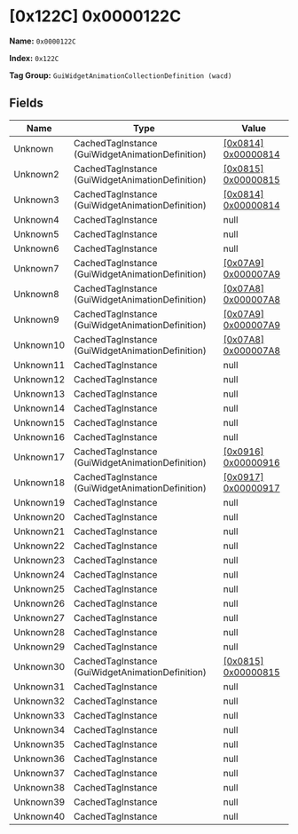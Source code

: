 # [0x122C] 0x0000122C

**Name:** ```0x0000122C```

**Index:** ```0x122C```

**Tag Group:** ```GuiWidgetAnimationCollectionDefinition (wacd)```

## Fields

Name	| Type	| Value
---	|---	|---	|
Unknown	|CachedTagInstance (GuiWidgetAnimationDefinition)	|[[0x0814] 0x00000814](../GuiWidgetAnimationDefinition/0814.md)
Unknown2	|CachedTagInstance (GuiWidgetAnimationDefinition)	|[[0x0815] 0x00000815](../GuiWidgetAnimationDefinition/0815.md)
Unknown3	|CachedTagInstance (GuiWidgetAnimationDefinition)	|[[0x0814] 0x00000814](../GuiWidgetAnimationDefinition/0814.md)
Unknown4	|CachedTagInstance	|null
Unknown5	|CachedTagInstance	|null
Unknown6	|CachedTagInstance	|null
Unknown7	|CachedTagInstance (GuiWidgetAnimationDefinition)	|[[0x07A9] 0x000007A9](../GuiWidgetAnimationDefinition/07A9.md)
Unknown8	|CachedTagInstance (GuiWidgetAnimationDefinition)	|[[0x07A8] 0x000007A8](../GuiWidgetAnimationDefinition/07A8.md)
Unknown9	|CachedTagInstance (GuiWidgetAnimationDefinition)	|[[0x07A9] 0x000007A9](../GuiWidgetAnimationDefinition/07A9.md)
Unknown10	|CachedTagInstance (GuiWidgetAnimationDefinition)	|[[0x07A8] 0x000007A8](../GuiWidgetAnimationDefinition/07A8.md)
Unknown11	|CachedTagInstance	|null
Unknown12	|CachedTagInstance	|null
Unknown13	|CachedTagInstance	|null
Unknown14	|CachedTagInstance	|null
Unknown15	|CachedTagInstance	|null
Unknown16	|CachedTagInstance	|null
Unknown17	|CachedTagInstance (GuiWidgetAnimationDefinition)	|[[0x0916] 0x00000916](../GuiWidgetAnimationDefinition/0916.md)
Unknown18	|CachedTagInstance (GuiWidgetAnimationDefinition)	|[[0x0917] 0x00000917](../GuiWidgetAnimationDefinition/0917.md)
Unknown19	|CachedTagInstance	|null
Unknown20	|CachedTagInstance	|null
Unknown21	|CachedTagInstance	|null
Unknown22	|CachedTagInstance	|null
Unknown23	|CachedTagInstance	|null
Unknown24	|CachedTagInstance	|null
Unknown25	|CachedTagInstance	|null
Unknown26	|CachedTagInstance	|null
Unknown27	|CachedTagInstance	|null
Unknown28	|CachedTagInstance	|null
Unknown29	|CachedTagInstance	|null
Unknown30	|CachedTagInstance (GuiWidgetAnimationDefinition)	|[[0x0815] 0x00000815](../GuiWidgetAnimationDefinition/0815.md)
Unknown31	|CachedTagInstance	|null
Unknown32	|CachedTagInstance	|null
Unknown33	|CachedTagInstance	|null
Unknown34	|CachedTagInstance	|null
Unknown35	|CachedTagInstance	|null
Unknown36	|CachedTagInstance	|null
Unknown37	|CachedTagInstance	|null
Unknown38	|CachedTagInstance	|null
Unknown39	|CachedTagInstance	|null
Unknown40	|CachedTagInstance	|null


